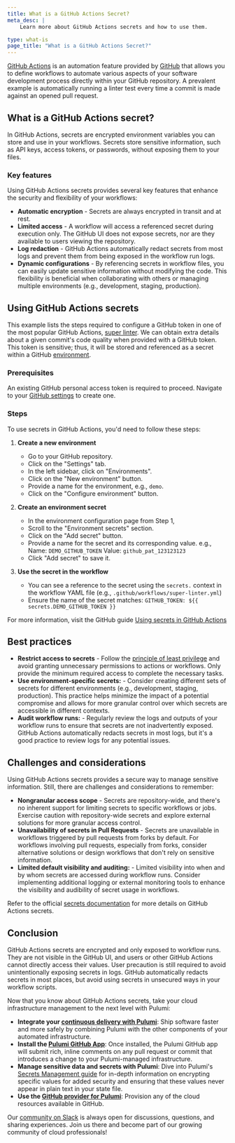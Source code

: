 ```yaml
---
title: What is a GitHub Actions Secret?
meta_desc: |
    Learn more about GitHub Actions secrets and how to use them.

type: what-is
page_title: "What is a GitHub Actions Secret?"
---
```


[GitHub Actions](https://github.com/features/actions) is an automation feature provided by [GitHub](https://github.com/) that allows you to define workflows to automate various aspects of your software development process directly within your GitHub repository. A prevalent example is automatically running a linter test every time a commit is made against an opened pull request.

## What is a GitHub Actions secret?

In GitHub Actions, secrets are encrypted environment variables you can store and use in your workflows. Secrets store sensitive information, such as API keys, access tokens, or passwords, without exposing them to your files.

### Key features

Using GitHub Actions secrets provides several key features that enhance the security and flexibility of your workflows:

- **Automatic encryption** - Secrets are always encrypted in transit and at rest.
- **Limited access** - A workflow will access a referenced secret during execution only. The GitHub UI does not expose secrets, nor are they available to users viewing the repository.
- **Log redaction** - GitHub Actions automatically redact secrets from most logs and prevent them from being exposed in the workflow run logs.
- **Dynamic configurations** - By referencing secrets in workflow files, you can easily update sensitive information without modifying the code. This flexibility is beneficial when collaborating with others or managing multiple environments (e.g., development, staging, production).

## Using GitHub Actions secrets

This example lists the steps required to configure a GitHub token in one of the most popular GitHub Actions, [super linter](https://github.com/marketplace/actions/super-linter). We can obtain extra details about a given commit's code quality when provided with a GitHub token. This token is sensitive; thus, it will be stored and referenced as a secret within a GitHub [environment](https://docs.github.com/en/actions/deployment/targeting-different-environments/using-environments-for-deployment).

### Prerequisites

An existing GitHub personal access token is required to proceed. Navigate to your [GitHub settings](https://github.com/settings/personal-access-tokens/new) to create one.

### Steps

To use secrets in GitHub Actions, you'd need to follow these steps:

1. **Create a new environment**

    - Go to your GitHub repository.
    - Click on the "Settings" tab.
    - In the left sidebar, click on "Environments".
    - Click on the "New environment" button.
    - Provide a name for the environment, e.g., `demo`.
    - Click on the "Configure environment" button.

2. **Create an environment secret**

    - In the environment configuration page from Step 1,
    - Scroll to the "Environment secrets" section.
    - Click on the "Add secret" button.
    - Provide a name for the secret and its corresponding value.
        e.g., Name: `DEMO_GITHUB_TOKEN`
            Value: `github_pat_123123123`
    - Click "Add secret" to save it.

3. **Use the secret in the workflow**

    - You can see a reference to the secret using the `secrets.` context in the workflow YAML file (e.g., `.github/workflows/super-linter.yml`)
    - Ensure the name of the secret matches: `GITHUB_TOKEN: ${{ secrets.DEMO_GITHUB_TOKEN }}`

For more information, visit the GitHub guide [Using secrets in GitHub Actions](https://docs.github.com/en/actions/security-guides/using-secrets-in-github-actions)

## Best practices

- **Restrict access to secrets** - Follow the [principle of least privilege](https://en.wikipedia.org/wiki/Principle_of_least_privilege) and avoid granting unnecessary permissions to actions or workflows. Only provide the minimum required access to complete the necessary tasks.
- **Use environment-specific secrets:** - Consider creating different sets of secrets for different environments (e.g., development, staging, production). This practice helps minimize the impact of a potential compromise and allows for more granular control over which secrets are accessible in different contexts.
- **Audit workflow runs:** - Regularly review the logs and outputs of your workflow runs to ensure that secrets are not inadvertently exposed. GitHub Actions automatically redacts secrets in most logs, but it's a good practice to review logs for any potential issues.

## Challenges and considerations

Using GitHub Actions secrets provides a secure way to manage sensitive information. Still, there are challenges and considerations to remember:

- **Nongranular access scope** - Secrets are repository-wide, and there's no inherent support for limiting secrets to specific workflows or jobs. Exercise caution with repository-wide secrets and explore external solutions for more granular access control.
- **Unavailability of secrets in Pull Requests** - Secrets are unavailable in workflows triggered by pull requests from forks by default. For workflows involving pull requests, especially from forks, consider alternative solutions or design workflows that don't rely on sensitive information.
- **Limited default visibility and auditing:** - Limited visibility into when and by whom secrets are accessed during workflow runs. Consider implementing additional logging or external monitoring tools to enhance the visibility and audibility of secret usage in workflows.

Refer to the official [secrets documentation](https://docs.github.com/en/actions/security-guides/encrypted-secrets) for more details on GitHub Actions secrets.

## Conclusion

GitHub Actions secrets are encrypted and only exposed to workflow runs. They are not visible in the GitHub UI, and users or other GitHub Actions cannot directly access their values. User precaution is still required to avoid unintentionally exposing secrets in logs. GitHub automatically redacts secrets in most places, but avoid using secrets in unsecured ways in your workflow scripts.

Now that you know about GitHub Actions secrets, take your cloud infrastructure management to the next level with Pulumi:

- **Integrate your [continuous delivery with Pulumi](https://www.pulumi.com/docs/iac/packages-and-automation/continuous-delivery/github-actions/)**: Ship software faster and more safely by combining Pulumi with the other components of your automated infrastructure.
- **Install the [Pulumi GitHub App](https://www.pulumi.com/docs/iac/packages-and-automation/continuous-delivery/github-app/)**:  Once installed, the Pulumi GitHub app will submit rich, inline comments on any pull request or commit that introduces a change to your Pulumi-managed infrastructure.
- **Manage sensitive data and secrets with Pulumi**: Dive into Pulumi's [Secrets Management guide](/blog/managing-secrets-with-pulumi/) for in-depth information on encrypting specific values for added security and ensuring that these values never appear in plain text in your state file​.
- **Use the [GitHub provider for Pulumi](https://www.pulumi.com/registry/packages/github/#github)**: Provision any of the cloud resources available in GitHub.

Our [community on Slack](https://slack.pulumi.com/) is always open for discussions, questions, and sharing experiences. Join us there and become part of our growing community of cloud professionals!
